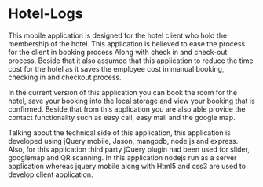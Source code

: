 # Hotel-Logs

This mobile application is designed for the hotel client who hold the membership of the hotel. This application is believed 
to ease the process for the client in booking process Along with check in and check-out process. Beside that it also assumed
that this application to reduce the time cost for the hotel as it saves the employee cost in manual booking, checking in and
checkout process.

In the current version of this application you can book the room for the hotel, save your booking into the local storage
and view your booking that is confirmed. Beside that from this application you are also able provide the contact functionality
such as easy call, easy mail and the google map.  

Talking about the technical side of this application, this application is developed using jQuery mobile, Jason, mangodb, 
node js and express. Also, for this application third party jQuery plugin had been used for slider, googlemap and QR scanning.  In this application nodejs run as a server application whereas jquery mobile along with Html5 and css3 are used to develop client application. 
